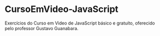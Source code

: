 # CursoEmVideo-JavaScript
 Exercícios do Curso em Video de JavaScript básico e gratuíto, oferecido pelo professor Gustavo Guanabara.

